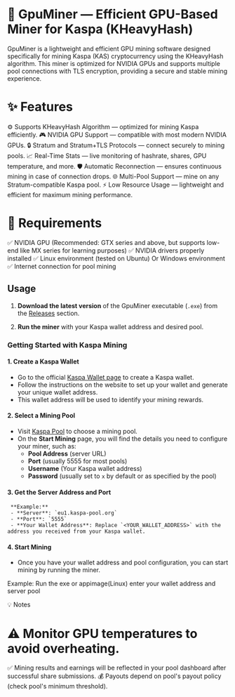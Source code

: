 # 🚀 GpuMiner — Efficient GPU-Based Miner for Kaspa (KHeavyHash)

GpuMiner is a lightweight and efficient GPU mining software designed specifically for mining Kaspa (KAS) cryptocurrency using the KHeavyHash algorithm. This miner is optimized for NVIDIA GPUs and supports multiple pool connections with TLS encryption, providing a secure and stable mining experience.

# ✨ Features
⚙️ Supports KHeavyHash Algorithm — optimized for mining Kaspa efficiently.
🎮 NVIDIA GPU Support — compatible with most modern NVIDIA GPUs.
🔒 Stratum and Stratum+TLS Protocols — connect securely to mining pools.
📈 Real-Time Stats — live monitoring of hashrate, shares, GPU temperature, and more.
🛡️ Automatic Reconnection — ensures continuous mining in case of connection drops.
🌐 Multi-Pool Support — mine on any Stratum-compatible Kaspa pool.
⚡ Low Resource Usage — lightweight and efficient for maximum mining performance.

# 🚧 Requirements
✅ NVIDIA GPU (Recommended: GTX series and above, but supports low-end like MX series for learning purposes)
✅ NVIDIA drivers properly installed
✅ Linux environment (tested on Ubuntu) Or Windows environment
✅ Internet connection for pool mining


## Usage

1. **Download the latest version** of the GpuMiner executable (`.exe`) from the [Releases](https://github.com/adamgaafar/GpuMiner/releases) section.
   
2. **Run the miner** with your Kaspa wallet address and desired pool.

### Getting Started with Kaspa Mining

#### 1. Create a Kaspa Wallet
   - Go to the official [Kaspa Wallet page](https://kaspa.org) to create a Kaspa wallet.
   - Follow the instructions on the website to set up your wallet and generate your unique wallet address.
   - This wallet address will be used to identify your mining rewards.

#### 2. Select a Mining Pool

   - Visit [Kaspa Pool](https://kaspa-pool.org/#/start_mining) to choose a mining pool.
   - On the **Start Mining** page, you will find the details you need to configure your miner, such as:
     - **Pool Address** (server URL)
     - **Port** (usually 5555 for most pools)
     - **Username** (Your Kaspa wallet address)
     - **Password** (usually set to `x` by default or as specified by the pool)

#### 3. Get the Server Address and Port
     **Example:**
     - **Server**: `eu1.kaspa-pool.org`
     - **Port**: `5555`
     - **Your Wallet Address**: Replace `<YOUR_WALLET_ADDRESS>` with the address you received from your Kaspa wallet.

#### 4. Start Mining

   - Once you have your wallet address and pool configuration, you can start mining by running the miner.

   Example:
    Run the exe or appimage(Linux) enter your wallet address and server pool


💡 Notes
# ⚠️ Monitor GPU temperatures to avoid overheating.
✅ Mining results and earnings will be reflected in your pool dashboard after successful share submissions.
💰 Payouts depend on pool's payout policy (check pool's minimum threshold).
